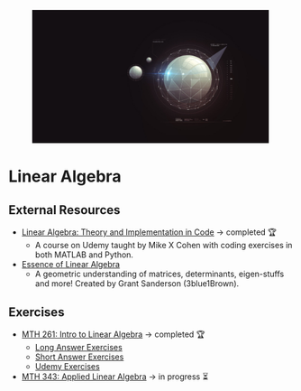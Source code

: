 <p align="center">
  <kbd>
    <img width="420" src="../../assets/images/applied.jpg">
  <kbd>
</p>

# Linear Algebra

## External Resources

- [Linear Algebra: Theory and Implementation in Code](https://www.udemy.com/course/linear-algebra-theory-and-implementation/) &rarr; completed 🏆
  - A course on Udemy taught by Mike X Cohen with coding exercises in both MATLAB and Python.
- [Essence of Linear Algebra](https://www.youtube.com/playlist?list=PLZHQObOWTQDPD3MizzM2xVFitgF8hE_ab)
  - A geometric understanding of matrices, determinants, eigen-stuffs and more! Created by Grant Sanderson (3blue1Brown).

## Exercises

- [MTH 261: Intro to Linear Algebra](/python/linear/mth-261) &rarr; completed 🏆
  - [Long Answer Exercises](/python/linear/mth-261/long-answer)
  - [Short Answer Exercises](/python/linear/mth-261/short-answer)
  - [Udemy Exercises](/python/linear/mth-261/udemy)
- [MTH 343: Applied Linear Algebra](/python/linear/mth-343) &rarr; in progress ⏳
